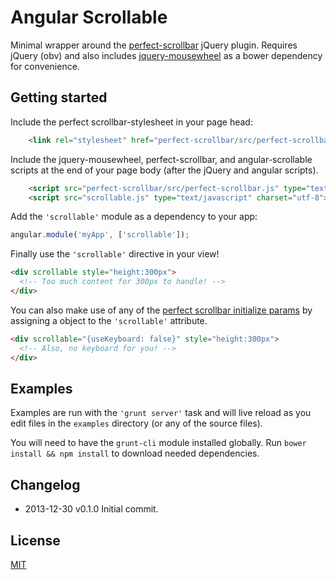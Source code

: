 # Angular Scrollable

Minimal wrapper around the
[perfect-scrollbar](https://github.com/noraesae/perfect-scrollbar) jQuery
plugin. Requires jQuery (obv) and also includes
[jquery-mousewheel](https://github.com/brandonaaron/jquery-mousewheel) as a
bower dependency for convenience.

## Getting started

Include the perfect scrollbar-stylesheet in your page head:

```html
    <link rel="stylesheet" href="perfect-scrollbar/src/perfect-scrollbar.css">
```

Include the jquery-mousewheel, perfect-scrollbar, and angular-scrollable scripts
at the end of your page body (after the jQuery and angular scripts).

```html
    <script src="perfect-scrollbar/src/perfect-scrollbar.js" type="text/javascript" charset="utf-8"></script>
    <script src="scrollable.js" type="text/javascript" charset="utf-8"></script>
```

Add the `'scrollable'` module as a dependency to your app:

```javascript
angular.module('myApp', ['scrollable']);
```

Finally use the `'scrollable'` directive in your view!

```html
<div scrollable style="height:300px">
  <!-- Too much content for 300px to handle! -->
</div>
```

You can also make use of any of the [perfect scrollbar initialize
params](https://github.com/noraesae/perfect-scrollbar#optional-parameters) by
assigning a object to the `'scrollable'` attribute.


```html
<div scrollable="{useKeyboard: false}" style="height:300px">
  <!-- Also, no keyboard for you! -->
</div>
```

## Examples

Examples are run with the `'grunt server'` task and will live reload as you edit
files in the `examples` directory (or any of the source files).

You will need to have the `grunt-cli` module installed globally. Run `bower
install && npm install` to download needed dependencies.


## Changelog

- 2013-12-30 v0.1.0 Initial commit.


## License

[MIT](https://raw.github.com/jtrussell/angular-scrollable/master/LICENSE-MIT)
